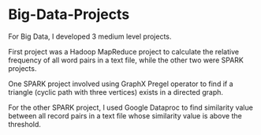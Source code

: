 # Big-Data-Projects  

For Big Data, I developed 3 medium level projects. 

First project was a Hadoop MapReduce project to calculate the relative frequency of all word pairs in a text file, while the other two were SPARK projects. 

One SPARK project involved using GraphX Pregel operator to find if a triangle (cyclic path with three vertices) exists in a directed graph. 

For the other SPARK project, I used Google Dataproc to find similarity value between all record pairs in a text file whose similarity value is above the threshold.
